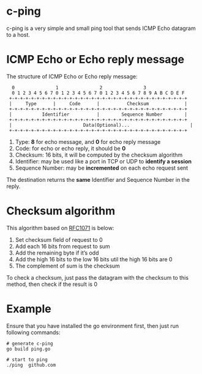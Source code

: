 # c-ping
c-ping is a very simple and small ping tool that sends ICMP Echo datagram to a host.

# ICMP Echo or Echo reply message

The structure of ICMP Echo or Echo reply message:

```
  0               1               2               3
  0 1 2 3 4 5 6 7 0 1 2 3 4 5 6 7 0 1 2 3 4 5 6 7 8 9 A B C D E F
 +-+-+-+-+-+-+-+-+-+-+-+-+-+-+-+-+-+-+-+-+-+-+-+-+-+-+-+-+-+-+-+-+
 |     Type      |     Code      |          Checksum             |
 +-+-+-+-+-+-+-+-+-+-+-+-+-+-+-+-+-+-+-+-+-+-+-+-+-+-+-+-+-+-+-+-+
 |           Identifier          |        Sequence Number        |
 +-+-+-+-+-+-+-+-+-+-+-+-+-+-+-+-+-+-+-+-+-+-+-+-+-+-+-+-+-+-+-+-+
 |  	                    Data(Optional)...                      |
 +-+-+-+-+-+-+-+-+-+-+-+-+-+-+-+-+-+-+-+-+-+-+-+-+-+-+-+-+-+-+-+-+

```

1. Type: **8** for echo message, and **0** for echo reply message
2. Code: for echo or echo reply, it should be **0**
3. Checksum: 16 bits, it will be computed by the checksum algorithm
4. Identifier: may be used like a port in TCP or UDP to **identify a session**
5. Sequence Number: may be **incremented** on each echo request sent

The destination returns the **same** Identifier and Sequence Number in the reply.


# Checksum algorithm
This algorithm based on [RFC1071](https://datatracker.ietf.org/doc/html/rfc1071) is below:
1. Set checksum field of request to 0
2. Add each 16 bits from request to sum
3. Add the remaining byte if it’s odd
4. Add the high 16 bits to the low 16 bits util the high 16 bits are 0
5. The complement of sum is the checksum

To check a checksum, just pass the datagram with the checksum to this method, then check if the result is 0 

# Example
Ensure that you have installed the go environment first, then just run following commands:

```shell
# generate c-ping
go build ping.go

# start to ping
./ping  github.com
```
